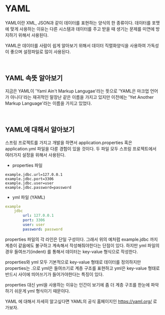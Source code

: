 # YAML 

YAML이란 XML, JSON과 같이 데이터를 표현하는 양식의 한 종류이다.
데이터를 포맷에 맞게 사용하는 이유는 다른 시스템과 데이터를 주고 받을 때 생기는 문제를 미연에 방지하기 위해서 사용된다.

YAML은 데이터를 사람이 쉽게 알아보기 위해서 데이터 직렬화양식을 사용하여 가독성이 좋으며 설정파일로 많이 사용된다.

<br>

## YAML 속뜻 알아보기

지금은 YAML이 'Yaml Ain't Markup Langugae'라는 뜻으로 'YAML은 마크업 언어가 아니다'라는 재귀적인 말장난 같은 이름을 가지고 있지만 이전에는 'Yet Another Markup Language'라는 이름을 가지고 있었다.

<br>

## YAML에 대해서 알아보기

스프링 프로젝트를 가지고 개발을 하면서 application.properties 혹은 application.yml 파일을 다룬 경험이 있을 것이다.
두 파일 모두 스프링 프로젝트에서 여러가지 설정을 위해서 사용된다.

- properties 파일

```properties
example.jdbc.url=127.0.0.1
example.jdbc.port=3306
example.jdbc.user=user
example.jdbc.password=password
```


- yml 파일 (YAML)

```yml
example
    jdbc
        url: 127.0.0.1
        port: 3306
        user: user
        password: password
```

properties 파일의 각 라인은 단일 구성이다. 그래서 위의 예처럼 example.jdbc 까지 계층이 같음에도 불구하고 계속해서 작성해줘야한다는 단점이 있다. 하지만 yml 파일의 경우 들여쓰기(indent) 를 통해서 데이터는 key-value 형식으로 작성한다.

properties와 yml 모두 기본적으로 key-value 형태로 데이터를 정의하지만 properties는 .으로 yml은 들여쓰기로 계층 구조를 표현하고 yml은  key-value 형태로 반드시 사이에 띄어쓰기가 들어가야한다는 특징이 있다.

properties 대신 yml을 사용하는 이유는 인간이 보기에 좀 더 계층 구조를 한눈에 파악하기 쉬운게 yml 형식이기 때문이다.


YAML 에 대해서 자세히 알고싶다면 YAML의 공식 홈페이지인 https://yaml.org/ 로 가보자.


